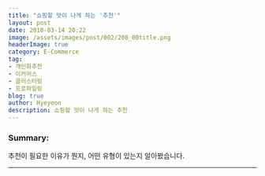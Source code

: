 ```yaml
---
title: "쇼핑할 맛이 나게 하는 '추천'"
layout: post
date: 2018-03-14 20:22
image: /assets/images/post/002/208_00title.png
headerImage: true
category: E-Commerce
tag:
- 개인화추천
- 이커머스
- 클러스터링
- 프로파일링
blog: true
author: Hyeyeon
description: 쇼핑할 맛이 나게 하는 추천
---
```


### Summary:

추천이 필요한 이유가 뭔지, 어떤 유형이 있는지 알아봤습니다.

---
